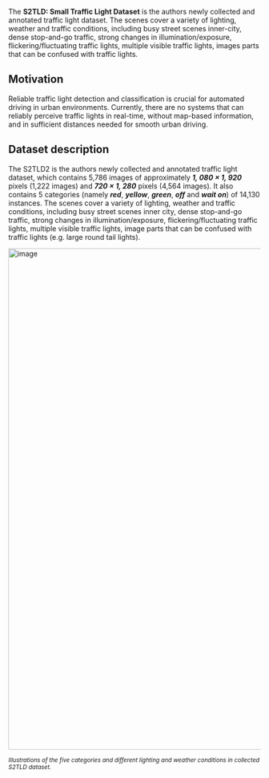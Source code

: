 The **S2TLD: Small Traffic Light Dataset** is the authors newly collected and annotated traffic light dataset. The scenes cover a variety of lighting, weather and traffic conditions, including busy street scenes inner-city, dense stop-and-go traffic, strong changes in illumination/exposure, flickering/fluctuating traffic lights, multiple visible traffic lights, images parts that can be confused with traffic lights.

## Motivation

Reliable traffic light detection and classification is crucial for automated driving in urban environments. Currently, there are no systems that can reliably perceive traffic lights in real-time, without map-based information, and in sufficient distances needed for smooth urban driving.

## Dataset description

The S2TLD2 is the authors newly collected and annotated traffic light dataset, which contains 5,786 images of approximately ***1, 080 × 1, 920*** pixels (1,222 images) and ***720 × 1, 280*** pixels (4,564 images). It also contains 5 categories (namely ***red***, ***yellow***, ***green***, ***off*** and ***wait on***) of 14,130 instances. The scenes cover a variety of lighting, weather and traffic conditions, including busy street scenes inner city, dense stop-and-go traffic, strong changes in illumination/exposure, flickering/fluctuating traffic lights, multiple visible traffic lights, image parts that can be confused with traffic lights (e.g. large round tail lights).

<img src="https://github.com/dataset-ninja/s2tld/assets/120389559/5a654651-dec0-44ae-a047-b8c087c40bad" alt="image" width="1000">

<span style="font-size: smaller; font-style: italic;">Illustrations of the five categories and different lighting and weather conditions in collected S2TLD dataset.</span>

